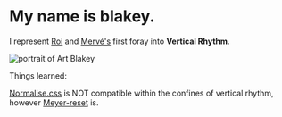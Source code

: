 # My name is blakey.

I represent [Roi](http://github.com/roidriscoll) and [Mervé's](http://github.com/Mervodactyl) first foray into __Vertical Rhythm__.


![portrait of Art Blakey](http://berta11.express.ge/ZoneB/12/performer//Art%20Blakey/.photo/arblakey2.jpg)


Things learned:

[Normalise.css](https://necolas.github.io/normalize.css/) is NOT compatible within the confines of vertical rhythm, however [Meyer-reset](http://meyerweb.com/eric/tools/css/reset/) is.

